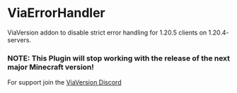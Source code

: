 # ViaErrorHandler
ViaVersion addon to disable strict error handling for 1.20.5 clients on 1.20.4- servers.

### NOTE: This Plugin will stop working with the release of the next major Minecraft version!

For support join the [ViaVersion Discord](https://discord.viaversion.com/)